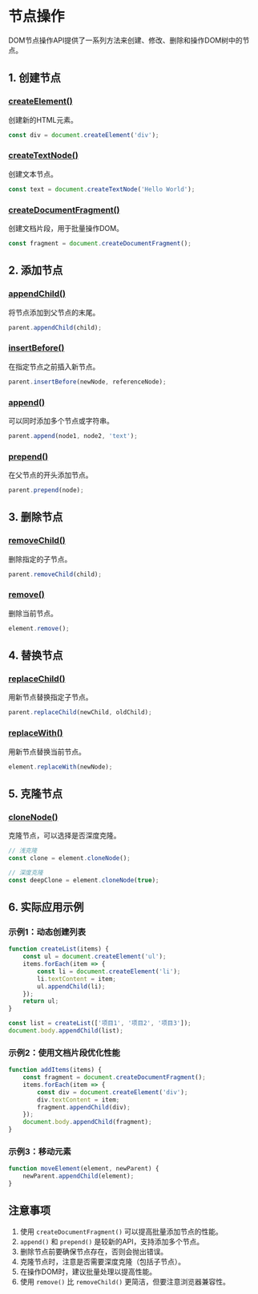 # 节点操作

DOM节点操作API提供了一系列方法来创建、修改、删除和操作DOM树中的节点。

## 1. 创建节点

### [createElement()](https://developer.mozilla.org/zh-CN/docs/Web/API/Document/createElement)

创建新的HTML元素。

```javascript
const div = document.createElement('div');
```

### [createTextNode()](https://developer.mozilla.org/zh-CN/docs/Web/API/Document/createTextNode)

创建文本节点。

```javascript
const text = document.createTextNode('Hello World');
```

### [createDocumentFragment()](https://developer.mozilla.org/zh-CN/docs/Web/API/Document/createDocumentFragment)

创建文档片段，用于批量操作DOM。

```javascript
const fragment = document.createDocumentFragment();
```

## 2. 添加节点

### [appendChild()](https://developer.mozilla.org/zh-CN/docs/Web/API/Node/appendChild)

将节点添加到父节点的末尾。

```javascript
parent.appendChild(child);
```

### [insertBefore()](https://developer.mozilla.org/zh-CN/docs/Web/API/Node/insertBefore)

在指定节点之前插入新节点。

```javascript
parent.insertBefore(newNode, referenceNode);
```

### [append()](https://developer.mozilla.org/zh-CN/docs/Web/API/Element/append)

可以同时添加多个节点或字符串。

```javascript
parent.append(node1, node2, 'text');
```

### [prepend()](https://developer.mozilla.org/zh-CN/docs/Web/API/Element/prepend)

在父节点的开头添加节点。

```javascript
parent.prepend(node);
```

## 3. 删除节点

### [removeChild()](https://developer.mozilla.org/zh-CN/docs/Web/API/Node/removeChild)

删除指定的子节点。

```javascript
parent.removeChild(child);
```

### [remove()](https://developer.mozilla.org/zh-CN/docs/Web/API/ChildNode/remove)

删除当前节点。

```javascript
element.remove();
```

## 4. 替换节点

### [replaceChild()](https://developer.mozilla.org/zh-CN/docs/Web/API/Node/replaceChild)

用新节点替换指定子节点。

```javascript
parent.replaceChild(newChild, oldChild);
```

### [replaceWith()](https://developer.mozilla.org/zh-CN/docs/Web/API/ChildNode/replaceWith)

用新节点替换当前节点。

```javascript
element.replaceWith(newNode);
```

## 5. 克隆节点

### [cloneNode()](https://developer.mozilla.org/zh-CN/docs/Web/API/Node/cloneNode)

克隆节点，可以选择是否深度克隆。

```javascript
// 浅克隆
const clone = element.cloneNode();

// 深度克隆
const deepClone = element.cloneNode(true);
```

## 6. 实际应用示例

### 示例1：动态创建列表

```javascript
function createList(items) {
    const ul = document.createElement('ul');
    items.forEach(item => {
        const li = document.createElement('li');
        li.textContent = item;
        ul.appendChild(li);
    });
    return ul;
}

const list = createList(['项目1', '项目2', '项目3']);
document.body.appendChild(list);
```

### 示例2：使用文档片段优化性能

```javascript
function addItems(items) {
    const fragment = document.createDocumentFragment();
    items.forEach(item => {
        const div = document.createElement('div');
        div.textContent = item;
        fragment.appendChild(div);
    });
    document.body.appendChild(fragment);
}
```

### 示例3：移动元素

```javascript
function moveElement(element, newParent) {
    newParent.appendChild(element);
}
```

## 注意事项

1. 使用 `createDocumentFragment()` 可以提高批量添加节点的性能。
2. `append()` 和 `prepend()` 是较新的API，支持添加多个节点。
3. 删除节点前要确保节点存在，否则会抛出错误。
4. 克隆节点时，注意是否需要深度克隆（包括子节点）。
5. 在操作DOM时，建议批量处理以提高性能。
6. 使用 `remove()` 比 `removeChild()` 更简洁，但要注意浏览器兼容性。
